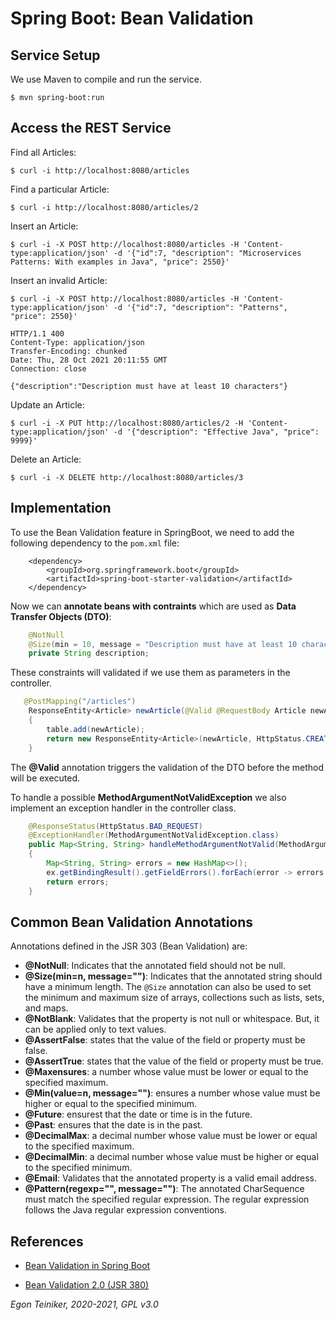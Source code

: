 # Spring Boot: Bean Validation


## Service Setup

We use Maven to compile and run the service.
```
$ mvn spring-boot:run
```

## Access the REST Service

Find all Articles:
```
$ curl -i http://localhost:8080/articles

```

Find a particular Article:
```    
$ curl -i http://localhost:8080/articles/2

```
 
Insert an Article:
```
$ curl -i -X POST http://localhost:8080/articles -H 'Content-type:application/json' -d '{"id":7, "description": "Microservices Patterns: With examples in Java", "price": 2550}'
```

Insert an invalid Article:
```
$ curl -i -X POST http://localhost:8080/articles -H 'Content-type:application/json' -d '{"id":7, "description": "Patterns", "price": 2550}'

HTTP/1.1 400 
Content-Type: application/json
Transfer-Encoding: chunked
Date: Thu, 28 Oct 2021 20:11:55 GMT
Connection: close

{"description":"Description must have at least 10 characters"}
```


Update an Article:
```    
$ curl -i -X PUT http://localhost:8080/articles/2 -H 'Content-type:application/json' -d '{"description": "Effective Java", "price": 9999}'

```

Delete an Article:
```    
$ curl -i -X DELETE http://localhost:8080/articles/3
```

## Implementation

To use the Bean Validation feature in SpringBoot, we need to add the following dependency to the `pom.xml` file:

```
    <dependency>
        <groupId>org.springframework.boot</groupId>
        <artifactId>spring-boot-starter-validation</artifactId>
    </dependency>
```

Now we can **annotate beans with contraints** which are used as **Data Transfer Objects (DTO)**:

```Java
    @NotNull
    @Size(min = 10, message = "Description must have at least 10 characters")
    private String description;
```

These constraints will validated if we use them as parameters in the controller.
```Java
   @PostMapping("/articles")
    ResponseEntity<Article> newArticle(@Valid @RequestBody Article newArticle)
    {
        table.add(newArticle);
        return new ResponseEntity<Article>(newArticle, HttpStatus.CREATED);
    }
```
The **@Valid** annotation triggers the validation of the DTO before the method will be executed.

To handle a possible **MethodArgumentNotValidException** we also implement an exception handler in the controller
class.
```Java
    @ResponseStatus(HttpStatus.BAD_REQUEST)
    @ExceptionHandler(MethodArgumentNotValidException.class)
    public Map<String, String> handleMethodArgumentNotValid(MethodArgumentNotValidException ex)
    {
        Map<String, String> errors = new HashMap<>();
        ex.getBindingResult().getFieldErrors().forEach(error -> errors.put(error.getField(), error.getDefaultMessage()));
        return errors;
    }
```

## Common Bean Validation Annotations

Annotations defined in the JSR 303 (Bean Validation) are:
* **@NotNull**: Indicates that the annotated field should not be null.
* **@Size(min=n, message="")**: Indicates that the annotated string should have a minimum length. 
   The `@Size` annotation can also be used to set the minimum and maximum size of arrays, collections such as lists, sets, and maps.
* **@NotBlank**: Validates that the property is not null or whitespace. But, it can be applied only to text values.
* **@AssertFalse**: states that the value of the field or property must be false.
* **@AssertTrue**: states that the value of the field or property must be true.
* **@Maxensures**: a number whose value must be lower or equal to the specified maximum.
* **@Min(value=n, message="")**: ensures a number whose value must be higher or equal to the specified minimum.
* **@Future**: ensurest that the date or time is in the future.
* **@Past**: ensures that the date is in the past.
* **@DecimalMax**: a decimal number whose value must be lower or equal to the specified maximum.
* **@DecimalMin**: a decimal number whose value must be higher or equal to the specified minimum.
* **@Email**: Validates that the annotated property is a valid email address.
* **@Pattern(regexp="", message="")**: The annotated CharSequence must match the specified regular expression. The regular expression follows the Java regular expression conventions.

## References
* [Bean Validation in Spring Boot](https://springframework.guru/bean-validation-in-spring-boot/)

* [Bean Validation 2.0 (JSR 380)](https://beanvalidation.org/2.0-jsr380/)

*Egon Teiniker, 2020-2021, GPL v3.0*
